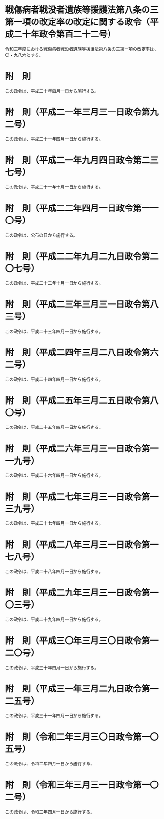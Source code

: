 # 戦傷病者戦没者遺族等援護法第八条の三第一項の改定率の改定に関する政令（平成二十年政令第百二十二号）
令和三年度における戦傷病者戦没者遺族等援護法第八条の三第一項の改定率は、〇・九八六とする。
# 附　則
この政令は、平成二十年四月一日から施行する。
# 附　則（平成二一年三月三一日政令第九二号）
この政令は、平成二十一年四月一日から施行する。
# 附　則（平成二一年九月四日政令第二三七号）
この政令は、平成二十一年十月一日から施行する。
# 附　則（平成二二年四月一日政令第一一〇号）
この政令は、公布の日から施行する。
# 附　則（平成二二年九月二九日政令第二〇七号）
この政令は、平成二十二年十月一日から施行する。
# 附　則（平成二三年三月三一日政令第八三号）
この政令は、平成二十三年四月一日から施行する。
# 附　則（平成二四年三月二八日政令第六二号）
この政令は、平成二十四年四月一日から施行する。
# 附　則（平成二五年三月二五日政令第八〇号）
この政令は、平成二十五年四月一日から施行する。
# 附　則（平成二六年三月三一日政令第一一九号）
この政令は、平成二十六年四月一日から施行する。
# 附　則（平成二七年三月三一日政令第一三九号）
この政令は、平成二十七年四月一日から施行する。
# 附　則（平成二八年三月三一日政令第一七八号）
この政令は、平成二十八年四月一日から施行する。
# 附　則（平成二九年三月三一日政令第一〇三号）
この政令は、平成二十九年四月一日から施行する。
# 附　則（平成三〇年三月三〇日政令第一二〇号）
この政令は、平成三十年四月一日から施行する。
# 附　則（平成三一年三月二九日政令第一二五号）
この政令は、平成三十一年四月一日から施行する。
# 附　則（令和二年三月三〇日政令第一〇五号）
この政令は、令和二年四月一日から施行する。
# 附　則（令和三年三月三一日政令第一〇二号）
この政令は、令和三年四月一日から施行する。

